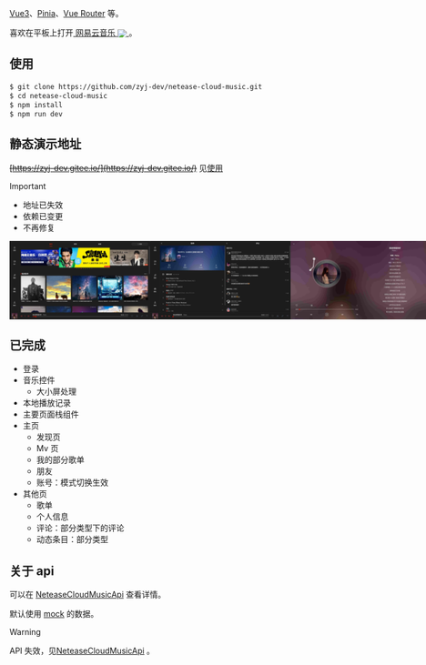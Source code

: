 [Vue3](https://cn.vuejs.org/)、[Pinia](https://pinia.web3doc.top/)、[Vue Router](https://router.vuejs.org/zh/) 等。

喜欢在平板上打开<a href="https://music.163.com/" title="网易云音乐官网">
网易云音乐
<img src="public/netease-cloud-music.svg" style="display:inline-block; height: 1em;vertical-align:middle;" />
</a>。

## 使用

```shell
$ git clone https://github.com/zyj-dev/netease-cloud-music.git
$ cd netease-cloud-music
$ npm install
$ npm run dev
```

## 静态演示地址

~~[https://zyj-dev.gitee.io/](https://zyj-dev.gitee.io/)~~
见[使用](#使用)

> [!IMPORTANT]
> 
> - 地址已失效
> - 依赖已变更
> - 不再修复


<div style="display: flex;">
    <img src="/docs/images/01.jpg" alt="" width="49%" />
    <img src="/docs/images/02.jpg" alt="" width="49%" />
    <img src="/docs/images/03.jpg" alt="" width="49%" />
    <img src="/docs/images/04.jpg" alt="" width="49%" />
    <img src="/docs/images/05.jpg" alt="" width="49%" />
    <img src="/docs/images/06.jpg" alt="" width="49%" />
  <div style="display: flex; gap: 2%;">
    <img src="/docs/images/07.jpg" alt="" width="49%" />
    <img src="/docs/images/08.jpg" alt="" width="49%" />
  </div>
</div>

## 已完成

- 登录
- 音乐控件
  - 大小屏处理
- 本地播放记录
- 主要页面栈组件
- 主页
  - 发现页
  - Mv 页
  - 我的部分歌单
  - 朋友
  - 账号：模式切换生效
- 其他页
  - 歌单
  - 个人信息
  - 评论：部分类型下的评论
  - 动态条目：部分类型

## 关于 api

可以在 [NeteaseCloudMusicApi](https://github.com/Binaryify/NeteaseCloudMusicApi) 查看详情。

默认使用 [mock](http://mockjs.com/) 的数据。

> [!WARNING]
> API 失效，见[NeteaseCloudMusicApi](https://github.com/Binaryify/NeteaseCloudMusicApi) 。
